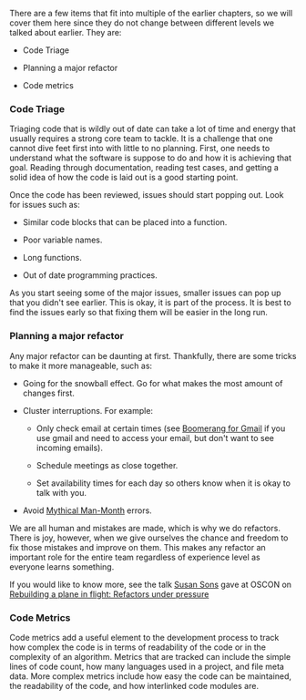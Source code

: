<!--
.. title: MORE TOOLS AND PROCESSES
.. slug: tools
.. date: 2019-04-12 15:21:19 UTC-04:00
.. tags: TrustedCI Software Engineering Guide Triaging code metrics major refactor
.. category: 
.. link: 
.. description:TrustedCI Software Engineering Guide Level 6. This Chapter covers  Triaging code, Code metrics, and  major refactor
.. type: text
-->

There are a few items that fit into multiple of the earlier chapters, so we will cover them here since they do not change between different levels we talked about earlier. They are:

* Code Triage

* Planning a major refactor

* Code metrics

### Code Triage

Triaging code that is wildly out of date can take a lot of time and energy that usually requires a strong core team to tackle. It is a challenge that one cannot dive feet first into with little to no planning. First, one needs to understand what the software is suppose to do and how it is achieving that goal. Reading through documentation, reading test cases, and getting a solid idea of how the code is laid out is a good starting point.

Once the code has been reviewed, issues should start popping out. Look for issues such as:

* Similar code blocks that can be placed into a function.

* Poor variable names.

* Long functions.

* Out of date programming practices.

As you start seeing some of the major issues, smaller issues can pop up that you didn't see earlier. This is okay, it is part of the process. It is best to find the issues early so that fixing them will be easier in the long run.

### Planning a major refactor

Any major refactor can be daunting at first. Thankfully, there are some tricks to make it more manageable, such as:

* Going for the snowball effect. Go for what makes the most amount of changes first.

* Cluster interruptions. For example:

	* Only check email at certain times (see [Boomerang for Gmail](https://www.boomeranggmail.com/) if you use gmail and need to access your email, but don't want to see incoming emails).

	* Schedule meetings as close together.

	* Set availability times for each day so others know when it is okay to talk with you.

* Avoid [Mythical Man-Month](https://www.amazon.com/Mythical-Man-Month-Software-Engineering-Anniversary/dp/0201835959) errors.

We are all human and mistakes are made, which is why we do refactors. There is joy, however, when we give ourselves the chance and freedom to fix those mistakes and improve on them. This makes any refactor an important role for the entire team regardless of experience level as everyone learns something.

If you would like to know more, see the talk [Susan Sons](https://security.engineering/) gave at OSCON on [Rebuilding a plane in flight: Refactors under pressure](https://conferences.oreilly.com/oscon/oscon-tx/public/schedule/detail/57202)

###  Code Metrics

Code metrics add a useful element to the development process to track how complex the code is in terms of readability of the code or in the complexity of an algorithm. Metrics that are tracked can include the simple lines of code count, how many languages used in a project, and file meta data. More complex metrics include how easy the code can be maintained, the readability of the code, and how interlinked code modules are.
